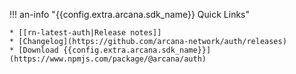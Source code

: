 !!! an-info "{{config.extra.arcana.sdk_name}} Quick Links"

    * [[rn-latest-auth|Release notes]]
    * [Changelog](https://github.com/arcana-network/auth/releases)
    * [Download {{config.extra.arcana.sdk_name}}](https://www.npmjs.com/package/@arcana/auth)